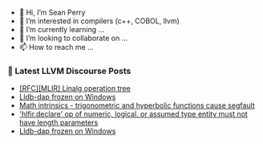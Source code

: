 - 👋 Hi, I’m Sean Perry
- 👀 I’m interested in compilers (c++, COBOL, llvm)
- 🌱 I’m currently learning ...
- 💞️ I’m looking to collaborate on ...
- 📫 How to reach me ...

<!---
s66perry/s66perry is a ✨ special ✨ repository because its `README.md` (this file) appears on your GitHub profile.
You can click the Preview link to take a look at your changes.
--->
### 📕 Latest LLVM Discourse Posts

<!-- DISCOURSE-LLVM:START -->
- [[RFC][MLIR] Linalg operation tree](https://discourse.llvm.org/t/rfc-mlir-linalg-operation-tree/83586#post_7)
- [Lldb-dap frozen on Windows](https://discourse.llvm.org/t/lldb-dap-frozen-on-windows/83652#post_2)
- [Math intrinsics - trigonometric and hyperbolic functions cause segfault](https://discourse.llvm.org/t/math-intrinsics-trigonometric-and-hyperbolic-functions-cause-segfault/83656#post_1)
- [&#39;hlfir.declare&#39; op of numeric, logical, or assumed type entity must not have length parameters](https://discourse.llvm.org/t/hlfir-declare-op-of-numeric-logical-or-assumed-type-entity-must-not-have-length-parameters/83629#post_4)
- [Lldb-dap frozen on Windows](https://discourse.llvm.org/t/lldb-dap-frozen-on-windows/83652#post_1)
<!-- DISCOURSE-LLVM:END -->
